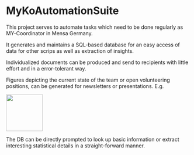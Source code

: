 # MyKoAutomationSuite
This project serves to automate tasks which need to be done regularly as MY-Coordinator in Mensa Germany.

It generates and maintains a SQL-based database for an easy access of data for other scrips as well as extraction of insights.

Individualized documents can be produced and send to recipients with little effort and in a error-tolerant way.

Figures depicting the current state of the team or open volunteering positions, can be generated for newsletters or presentations. E.g.

<img src="out/MYSec-map.png" height="100">

The DB can be directly prompted to look up basic information or extract interesting statistical details in a straight-forward manner.